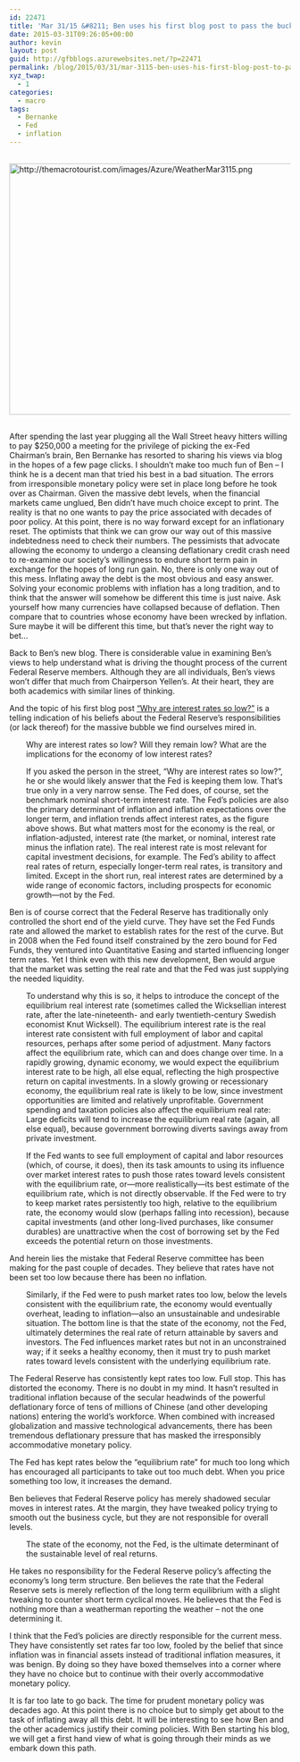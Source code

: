 ```yaml
---
id: 22471
title: 'Mar 31/15 &#8211; Ben uses his first blog post to pass the buck'
date: 2015-03-31T09:26:05+00:00
author: kevin
layout: post
guid: http://gfbblogs.azurewebsites.net/?p=22471
permalink: /blog/2015/03/31/mar-3115-ben-uses-his-first-blog-post-to-pass-the-buck/
xyz_twap:
  - 1
categories:
  - macro
tags:
  - Bernanke
  - Fed
  - inflation
---
```


  <img src="http://themacrotourist.com/images/Azure/WeatherMar3115.png" style="margin:30px auto;display:block;" alt="http://themacrotourist.com/images/Azure/WeatherMar3115.png" width="600" height="450">

After spending the last year plugging all the Wall Street heavy hitters willing to pay $250,000 a meeting for the privilege of picking the ex-Fed Chairman&#8217;s brain, Ben Bernanke has resorted to sharing his views via blog in the hopes of a few page clicks. I shouldn&#8217;t make too much fun of Ben &#8211; I think he is a decent man that tried his best in a bad situation. The errors from irresponsible monetary policy were set in place long before he took over as Chairman. Given the massive debt levels, when the financial markets came unglued, Ben didn&#8217;t have much choice except to print. The reality is that no one wants to pay the price associated with decades of poor policy. At this point, there is no way forward except for an inflationary reset. The optimists that think we can grow our way out of this massive indebtedness need to check their numbers. The pessimists that advocate allowing the economy to undergo a cleansing deflationary credit crash need to re-examine our society&#8217;s willingness to endure short term pain in exchange for the hopes of long run gain. No, there is only one way out of this mess. Inflating away the debt is the most obvious and easy answer. Solving your economic problems with inflation has a long tradition, and to think that the answer will somehow be different this time is just naive. Ask yourself how many currencies have collapsed because of deflation. Then compare that to countries whose economy have been wrecked by inflation. Sure maybe it will be different this time, but that&#8217;s never the right way to bet&#8230;

Back to Ben&#8217;s new blog. There is considerable value in examining Ben&#8217;s views to help understand what is driving the thought process of the current Federal Reserve members. Although they are all individuals, Ben&#8217;s views won&#8217;t differ that much from Chairperson Yellen&#8217;s. At their heart, they are both academics with similar lines of thinking.

And the topic of his first blog post [&#8220;Why are interest rates so low?&#8221;](http://www.brookings.edu/blogs/ben-bernanke/posts/2015/03/30-why-interest-rates-so-low) is a telling indication of his beliefs about the Federal Reserve&#8217;s responsibilities (or lack thereof) for the massive bubble we find ourselves mired in. 

<p style="padding-left: 30px;">
  Why are interest rates so low? Will they remain low? What are the implications for the economy of low interest rates?
</p>

<p style="padding-left: 30px;">
  If you asked the person in the street, “Why are interest rates so low?”, he or she would likely answer that the Fed is keeping them low. That’s true only in a very narrow sense. The Fed does, of course, set the benchmark nominal short-term interest rate. The Fed’s policies are also the primary determinant of inflation and inflation expectations over the longer term, and inflation trends affect interest rates, as the figure above shows. But what matters most for the economy is the real, or inflation-adjusted, interest rate (the market, or nominal, interest rate minus the inflation rate). The real interest rate is most relevant for capital investment decisions, for example. The Fed’s ability to affect real rates of return, especially longer-term real rates, is transitory and limited. Except in the short run, real interest rates are determined by a wide range of economic factors, including prospects for economic growth—not by the Fed.
</p>

Ben is of course correct that the Federal Reserve has traditionally only controlled the short end of the yield curve. They have set the Fed Funds rate and allowed the market to establish rates for the rest of the curve. But in 2008 when the Fed found itself constrained by the zero bound for Fed Funds, they ventured into Quantitative Easing and started influencing longer term rates. Yet I think even with this new development, Ben would argue that the market was setting the real rate and that the Fed was just supplying the needed liquidity.

<p style="padding-left: 30px;">
  To understand why this is so, it helps to introduce the concept of the equilibrium real interest rate (sometimes called the Wicksellian interest rate, after the late-nineteenth- and early twentieth-century Swedish economist Knut Wicksell). The equilibrium interest rate is the real interest rate consistent with full employment of labor and capital resources, perhaps after some period of adjustment. Many factors affect the equilibrium rate, which can and does change over time. In a rapidly growing, dynamic economy, we would expect the equilibrium interest rate to be high, all else equal, reflecting the high prospective return on capital investments. In a slowly growing or recessionary economy, the equilibrium real rate is likely to be low, since investment opportunities are limited and relatively unprofitable. Government spending and taxation policies also affect the equilibrium real rate: Large deficits will tend to increase the equilibrium real rate (again, all else equal), because government borrowing diverts savings away from private investment.
</p>

<p style="padding-left: 30px;">
  If the Fed wants to see full employment of capital and labor resources (which, of course, it does), then its task amounts to using its influence over market interest rates to push those rates toward levels consistent with the equilibrium rate, or—more realistically—its best estimate of the equilibrium rate, which is not directly observable. If the Fed were to try to keep market rates persistently too high, relative to the equilibrium rate, the economy would slow (perhaps falling into recession), because capital investments (and other long-lived purchases, like consumer durables) are unattractive when the cost of borrowing set by the Fed exceeds the potential return on those investments.
</p>

And herein lies the mistake that Federal Reserve committee has been making for the past couple of decades. They believe that rates have not been set too low because there has been no inflation.

<p style="padding-left: 30px;">
  Similarly, if the Fed were to push market rates too low, below the levels consistent with the equilibrium rate, the economy would eventually overheat, leading to inflation—also an unsustainable and undesirable situation. The bottom line is that the state of the economy, not the Fed, ultimately determines the real rate of return attainable by savers and investors. The Fed influences market rates but not in an unconstrained way; if it seeks a healthy economy, then it must try to push market rates toward levels consistent with the underlying equilibrium rate.
</p>

The Federal Reserve has consistently kept rates too low. Full stop. This has distorted the economy. There is no doubt in my mind. It hasn&#8217;t resulted in traditional inflation because of the secular headwinds of the powerful deflationary force of tens of millions of Chinese (and other developing nations) entering the world&#8217;s workforce. When combined with increased globalization and massive technological advancements, there has been tremendous deflationary pressure that has masked the irresponsibly accommodative monetary policy. 

The Fed has kept rates below the &#8220;equilibrium rate&#8221; for much too long which has encouraged all participants to take out too much debt. When you price something too low, it increases the demand. 

Ben believes that Federal Reserve policy has merely shadowed secular moves in interest rates. At the margin, they have tweaked policy trying to smooth out the business cycle, but they are not responsible for overall levels.

<p style="padding-left: 30px;">
  The state of the economy, not the Fed, is the ultimate determinant of the sustainable level of real returns.
</p>

He takes no responsibility for the Federal Reserve policy&#8217;s affecting the economy&#8217;s long term structure. Ben believes the rate that the Federal Reserve sets is merely reflection of the long term equilibrium with a slight tweaking to counter short term cyclical moves. He believes that the Fed is nothing more than a weatherman reporting the weather &#8211; not the one determining it. 

I think that the Fed&#8217;s policies are directly responsible for the current mess. They have consistently set rates far too low, fooled by the belief that since inflation was in financial assets instead of traditional inflation measures, it was benign. By doing so they have boxed themselves into a corner where they have no choice but to continue with their overly accommodative monetary policy. 

It is far too late to go back. The time for prudent monetary policy was decades ago. At this point there is no choice but to simply get about to the task of inflating away all this debt. It will be interesting to see how Ben and the other academics justify their coming policies. With Ben starting his blog, we will get a first hand view of what is going through their minds as we embark down this path.
